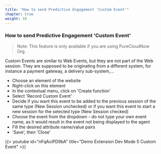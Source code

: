 ```yaml
---
title: "How to send Predictive Engagement 'Custom Event'"
chapter: true
weight: 50
---
```



### How to send Predictive Engagement 'Custom Event'

>Note: This feature is only available if you are using PureCloudNow Org.

Custom Events are similar to Web Events, but they are not part of the Web session. They are supposed to be originating from a different system, for instance a payment gateway, a delivery sub-system,...

- Choose an element of the website
- Right-click on this element
- In the contextual menu, click on 'Create function'
- Select 'Record Custom Event'
- Decide if you want this event to be added to the previous session of the same type (New Session unchecked) or if you want this event to start a new session for the selected type (New Session checked)
- Choose the event from the dropdown - do not type your own event name, as it would result in the event not being displayed to the agent
- Fill the desired attribute name/value pairs
- 'Save', then 'Close'
 

{{< youtube id="nFqAciPD9bA" title="Demo Extension Dev Mode 5 Custom Event" >}}
